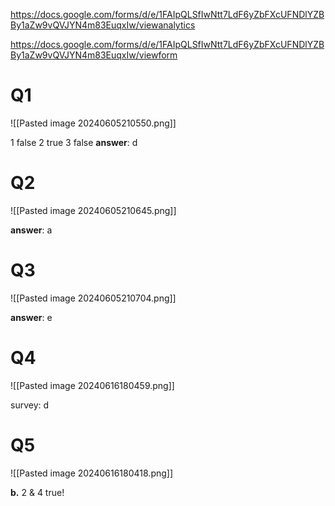 
https://docs.google.com/forms/d/e/1FAIpQLSfIwNtt7LdF6yZbFXcUFNDlYZBBy1aZw9vQVJYN4m83EuqxIw/viewanalytics

https://docs.google.com/forms/d/e/1FAIpQLSfIwNtt7LdF6yZbFXcUFNDlYZBBy1aZw9vQVJYN4m83EuqxIw/viewform
# Q1

![[Pasted image 20240605210550.png]]

1 false
2 true
3 false
**answer**: d

# Q2

![[Pasted image 20240605210645.png]]

**answer**: a 

# Q3

![[Pasted image 20240605210704.png]]

**answer**: e

# Q4

![[Pasted image 20240616180459.png]]

survey: d
# Q5


![[Pasted image 20240616180418.png]]


**b.** 2 & 4 true!